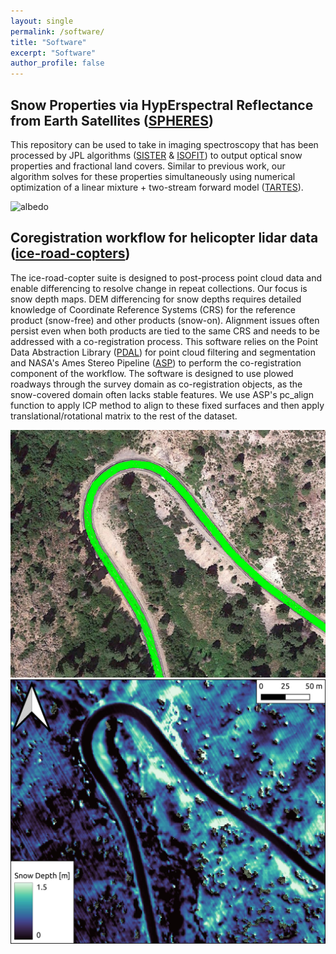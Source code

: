 ```yaml
---
layout: single
permalink: /software/
title: "Software"
excerpt: "Software"
author_profile: false
---
```


## Snow Properties via HypErspectral Reflectance from Earth Satellites ([SPHERES](https://github.com/brentwilder/SPHERES))

This repository can be used to take in imaging spectroscopy that has been processed by JPL algorithms ([SISTER](https://github.com/EnSpec/sister) & [ISOFIT](https://github.com/isofit/isofit)) to output optical snow properties and fractional land covers. Similar to previous work, our algorithm solves for these properties simultaneously using numerical optimization of a linear mixture + two-stream forward model ([TARTES](https://github.com/ghislainp/tartes)).

![albedo](https://raw.githubusercontent.com/brentwilder/brentwilder.github.io/master/assets/images/albedo_30m_NASA.jpg)



## Coregistration workflow for helicopter lidar data ([ice-road-copters](https://github.com/SnowEx/ice-road-copters))

The ice-road-copter suite is designed to post-process point cloud data and enable differencing to resolve change in repeat collections. Our focus is snow depth maps. DEM differencing for snow depths requires detailed knowledge of Coordinate Reference Systems (CRS) for the reference product (snow-free) and other products (snow-on). Alignment issues often persist even when both products are tied to the same CRS and needs to be addressed with a co-registration process. This software relies on the Point Data Abstraction Library ([PDAL](www.pdal.io)) for point cloud filtering and segmentation and  NASA's Ames Stereo Pipeline  ([ASP](https://github.com/NeoGeographyToolkit/StereoPipeline)) to perform the co-registration component of the workflow. The software is designed to use plowed roadways through the survey domain as co-registration objects, as the snow-covered domain often lacks stable features. We use ASP's pc_align function to apply ICP method to align to these fixed surfaces and then apply translational/rotational matrix to the rest of the dataset.

![roads](https://raw.githubusercontent.com/SnowEx/ice-road-copters/main/docs/roads.png)
![snow](https://raw.githubusercontent.com/SnowEx/ice-road-copters/main/docs/snow.jpeg)




